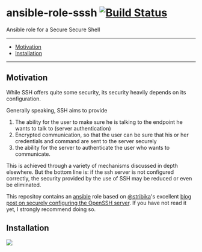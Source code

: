 # ansible-role-sssh [![Build Status](https://travis-ci.org/mwmahlberg/ansible-role-sssh.svg?branch=master)](https://travis-ci.org/mwmahlberg/ansible-role-sssh)

Ansible role for a Secure Secure Shell

---
<!-- TOC START min:2 max:3 link:true update:true -->
- [Motivation](#motivation)
- [Installation](#installation)

<!-- TOC END -->
---

## Motivation

While SSH offers quite some security, its security heavily depends on its configuration.

Generally speaking, SSH aims to provide

1. The ability for the user to make sure he is talking to the endpoint he wants to talk to (server authentication)
2. Encrypted communication, so that the user can be sure that his or her credentials and command are sent to the server securely
3. the ability for the server to authenticate the user who wants to communicate.

This is achieved through a variety of mechanisms discussed in depth elsewhere. But the bottom line is: if the ssh server is not configured correctly, the security provided by the use of SSH may be reduced or even be eliminated.

This repositoy contains an [ansible][wp:ansible] role based on [@stribika][gh:stribika]'s excellent [blog post on securely configuring the OpenSSH server][gh:sssh]. If you have not read it yet, I strongly recommend doing so.

## Installation



<a href="https://asciinema.org/a/8KMZN2sPiSIfC29bqMqvBacFD?speed=2&theme=monokai&autoplay=1" target="_blank"><img src="https://asciinema.org/a/8KMZN2sPiSIfC29bqMqvBacFD.png" /></a>



[wp:ansible]: https://en.wikipedia.org/wiki/Ansible_(software) "Wikipedia article on ansible"

[gh:stribika]: https://stribika.github.io

[gh:sssh]:https://stribika.github.io/2015/01/04/secure-secure-shell.html
